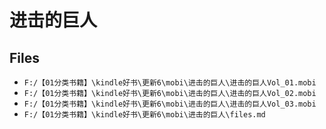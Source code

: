 # 进击的巨人

## Files

- `F:/【01分类书籍】\kindle好书\更新6\mobi\进击的巨人\进击的巨人Vol_01.mobi`
- `F:/【01分类书籍】\kindle好书\更新6\mobi\进击的巨人\进击的巨人Vol_02.mobi`
- `F:/【01分类书籍】\kindle好书\更新6\mobi\进击的巨人\进击的巨人Vol_03.mobi`
- `F:/【01分类书籍】\kindle好书\更新6\mobi\进击的巨人\files.md`
